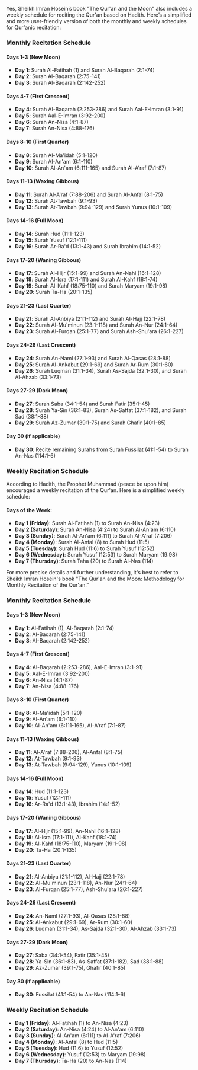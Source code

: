 Yes, Sheikh Imran Hosein’s book "The Qur'an and the Moon" also includes a weekly schedule for reciting the Qur'an based on Hadith. Here’s a simplified and more user-friendly version of both the monthly and weekly schedules for Qur'anic recitation:

### **Monthly Recitation Schedule**

#### **Days 1-3 (New Moon)**
- **Day 1**: Surah Al-Fatihah (1) and Surah Al-Baqarah (2:1-74)
- **Day 2**: Surah Al-Baqarah (2:75-141)
- **Day 3**: Surah Al-Baqarah (2:142-252)

#### **Days 4-7 (First Crescent)**
- **Day 4**: Surah Al-Baqarah (2:253-286) and Surah Aal-E-Imran (3:1-91)
- **Day 5**: Surah Aal-E-Imran (3:92-200)
- **Day 6**: Surah An-Nisa (4:1-87)
- **Day 7**: Surah An-Nisa (4:88-176)

#### **Days 8-10 (First Quarter)**
- **Day 8**: Surah Al-Ma'idah (5:1-120)
- **Day 9**: Surah Al-An'am (6:1-110)
- **Day 10**: Surah Al-An'am (6:111-165) and Surah Al-A'raf (7:1-87)

#### **Days 11-13 (Waxing Gibbous)**
- **Day 11**: Surah Al-A'raf (7:88-206) and Surah Al-Anfal (8:1-75)
- **Day 12**: Surah At-Tawbah (9:1-93)
- **Day 13**: Surah At-Tawbah (9:94-129) and Surah Yunus (10:1-109)

#### **Days 14-16 (Full Moon)**
- **Day 14**: Surah Hud (11:1-123)
- **Day 15**: Surah Yusuf (12:1-111)
- **Day 16**: Surah Ar-Ra'd (13:1-43) and Surah Ibrahim (14:1-52)

#### **Days 17-20 (Waning Gibbous)**
- **Day 17**: Surah Al-Hijr (15:1-99) and Surah An-Nahl (16:1-128)
- **Day 18**: Surah Al-Isra (17:1-111) and Surah Al-Kahf (18:1-74)
- **Day 19**: Surah Al-Kahf (18:75-110) and Surah Maryam (19:1-98)
- **Day 20**: Surah Ta-Ha (20:1-135)

#### **Days 21-23 (Last Quarter)**
- **Day 21**: Surah Al-Anbiya (21:1-112) and Surah Al-Hajj (22:1-78)
- **Day 22**: Surah Al-Mu'minun (23:1-118) and Surah An-Nur (24:1-64)
- **Day 23**: Surah Al-Furqan (25:1-77) and Surah Ash-Shu'ara (26:1-227)

#### **Days 24-26 (Last Crescent)**
- **Day 24**: Surah An-Naml (27:1-93) and Surah Al-Qasas (28:1-88)
- **Day 25**: Surah Al-Ankabut (29:1-69) and Surah Ar-Rum (30:1-60)
- **Day 26**: Surah Luqman (31:1-34), Surah As-Sajda (32:1-30), and Surah Al-Ahzab (33:1-73)

#### **Days 27-29 (Dark Moon)**
- **Day 27**: Surah Saba (34:1-54) and Surah Fatir (35:1-45)
- **Day 28**: Surah Ya-Sin (36:1-83), Surah As-Saffat (37:1-182), and Surah Sad (38:1-88)
- **Day 29**: Surah Az-Zumar (39:1-75) and Surah Ghafir (40:1-85)

#### **Day 30 (if applicable)**
- **Day 30**: Recite remaining Surahs from Surah Fussilat (41:1-54) to Surah An-Nas (114:1-6)

### **Weekly Recitation Schedule**

According to Hadith, the Prophet Muhammad (peace be upon him) encouraged a weekly recitation of the Qur'an. Here is a simplified weekly schedule:

#### **Days of the Week:**
- **Day 1 (Friday)**: Surah Al-Fatihah (1) to Surah An-Nisa (4:23)
- **Day 2 (Saturday)**: Surah An-Nisa (4:24) to Surah Al-An'am (6:110)
- **Day 3 (Sunday)**: Surah Al-An'am (6:111) to Surah Al-A'raf (7:206)
- **Day 4 (Monday)**: Surah Al-Anfal (8) to Surah Hud (11:5)
- **Day 5 (Tuesday)**: Surah Hud (11:6) to Surah Yusuf (12:52)
- **Day 6 (Wednesday)**: Surah Yusuf (12:53) to Surah Maryam (19:98)
- **Day 7 (Thursday)**: Surah Taha (20) to Surah Al-Nas (114)

For more precise details and further understanding, it's best to refer to Sheikh Imran Hosein's book "The Qur'an and the Moon: Methodology for Monthly Recitation of the Qur'an.”



### **Monthly Recitation Schedule**

#### **Days 1-3 (New Moon)**
- **Day 1**: Al-Fatihah (1), Al-Baqarah (2:1-74)
- **Day 2**: Al-Baqarah (2:75-141)
- **Day 3**: Al-Baqarah (2:142-252)

#### **Days 4-7 (First Crescent)**
- **Day 4**: Al-Baqarah (2:253-286), Aal-E-Imran (3:1-91)
- **Day 5**: Aal-E-Imran (3:92-200)
- **Day 6**: An-Nisa (4:1-87)
- **Day 7**: An-Nisa (4:88-176)

#### **Days 8-10 (First Quarter)**
- **Day 8**: Al-Ma'idah (5:1-120)
- **Day 9**: Al-An'am (6:1-110)
- **Day 10**: Al-An'am (6:111-165), Al-A'raf (7:1-87)

#### **Days 11-13 (Waxing Gibbous)**
- **Day 11**: Al-A'raf (7:88-206), Al-Anfal (8:1-75)
- **Day 12**: At-Tawbah (9:1-93)
- **Day 13**: At-Tawbah (9:94-129), Yunus (10:1-109)

#### **Days 14-16 (Full Moon)**
- **Day 14**: Hud (11:1-123)
- **Day 15**: Yusuf (12:1-111)
- **Day 16**: Ar-Ra'd (13:1-43), Ibrahim (14:1-52)

#### **Days 17-20 (Waning Gibbous)**
- **Day 17**: Al-Hijr (15:1-99), An-Nahl (16:1-128)
- **Day 18**: Al-Isra (17:1-111), Al-Kahf (18:1-74)
- **Day 19**: Al-Kahf (18:75-110), Maryam (19:1-98)
- **Day 20**: Ta-Ha (20:1-135)

#### **Days 21-23 (Last Quarter)**
- **Day 21**: Al-Anbiya (21:1-112), Al-Hajj (22:1-78)
- **Day 22**: Al-Mu'minun (23:1-118), An-Nur (24:1-64)
- **Day 23**: Al-Furqan (25:1-77), Ash-Shu'ara (26:1-227)

#### **Days 24-26 (Last Crescent)**
- **Day 24**: An-Naml (27:1-93), Al-Qasas (28:1-88)
- **Day 25**: Al-Ankabut (29:1-69), Ar-Rum (30:1-60)
- **Day 26**: Luqman (31:1-34), As-Sajda (32:1-30), Al-Ahzab (33:1-73)

#### **Days 27-29 (Dark Moon)**
- **Day 27**: Saba (34:1-54), Fatir (35:1-45)
- **Day 28**: Ya-Sin (36:1-83), As-Saffat (37:1-182), Sad (38:1-88)
- **Day 29**: Az-Zumar (39:1-75), Ghafir (40:1-85)

#### **Day 30 (if applicable)**
- **Day 30**: Fussilat (41:1-54) to An-Nas (114:1-6)

### **Weekly Recitation Schedule**

- **Day 1 (Friday)**: Al-Fatihah (1) to An-Nisa (4:23)
- **Day 2 (Saturday)**: An-Nisa (4:24) to Al-An'am (6:110)
- **Day 3 (Sunday)**: Al-An'am (6:111) to Al-A'raf (7:206)
- **Day 4 (Monday)**: Al-Anfal (8) to Hud (11:5)
- **Day 5 (Tuesday)**: Hud (11:6) to Yusuf (12:52)
- **Day 6 (Wednesday)**: Yusuf (12:53) to Maryam (19:98)
- **Day 7 (Thursday)**: Ta-Ha (20) to An-Nas (114)
